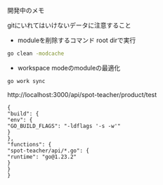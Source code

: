 開発中のメモ　

gitにいれてはいけないデータに注意すること


- moduleを削除するコマンド
root dirで実行
```bash
go clean -modcache
```

- workspace modeのmoduleの最適化
```bash
go work sync
```


http://localhost:3000/api/spot-teacher/product/test


````
{
"build": {
"env": {
"GO_BUILD_FLAGS": "-ldflags '-s -w'"
}
},
"functions": {
"spot-teacher/api/*.go": {
"runtime": "go@1.23.2"
}
}
}
````

